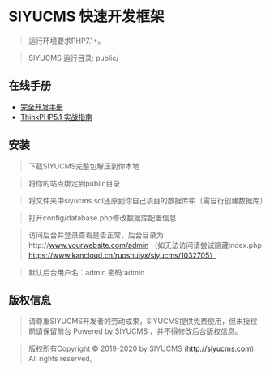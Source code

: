 SIYUCMS 快速开发框架
===============

> 运行环境要求PHP7.1+。

> SIYUCMS 运行目录: public/

## 在线手册

+ [完全开发手册](https://www.kancloud.cn/ruoshuiyx/siyucms/)
+ [ThinkPHP5.1 实战指南](https://www.kancloud.cn/ruoshuiyx/thinkphp5)

## 安装

> 下载SIYUCMS完整包解压到你本地

> 将你的站点绑定到public目录

> 将文件夹中siyucms.sql还原到你自己项目的数据库中（需自行创建数据库）

> 打开config/database.php修改数据库配置信息

> 访问后台并登录查看是否正常，后台目录为http://www.yourwebsite.com/admin （如无法访问请尝试隐藏index.php https://www.kancloud.cn/ruoshuiyx/siyucms/1032705）

> 默认后台用户名：admin 密码:admin

## 版权信息

> 请尊重SIYUCMS开发者的劳动成果，SIYUCMS提供免费使用，但未授权前请保留前台 Powered by SIYUCMS ，并不得修改后台版权信息。

> 版权所有Copyright © 2019-2020 by SIYUCMS (http://siyucms.com)
All rights reserved。